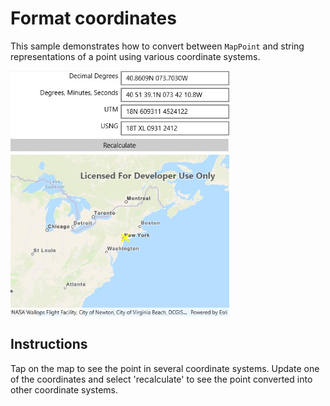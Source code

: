# Format coordinates

This sample demonstrates how to convert between `MapPoint` and string representations of a point using various coordinate systems.

<img src="FormatCoordinates.jpg" width="350"/>

## Instructions

Tap on the map to see the point in several coordinate systems. Update one of the coordinates and select 'recalculate' to see the point converted into other coordinate systems. 
